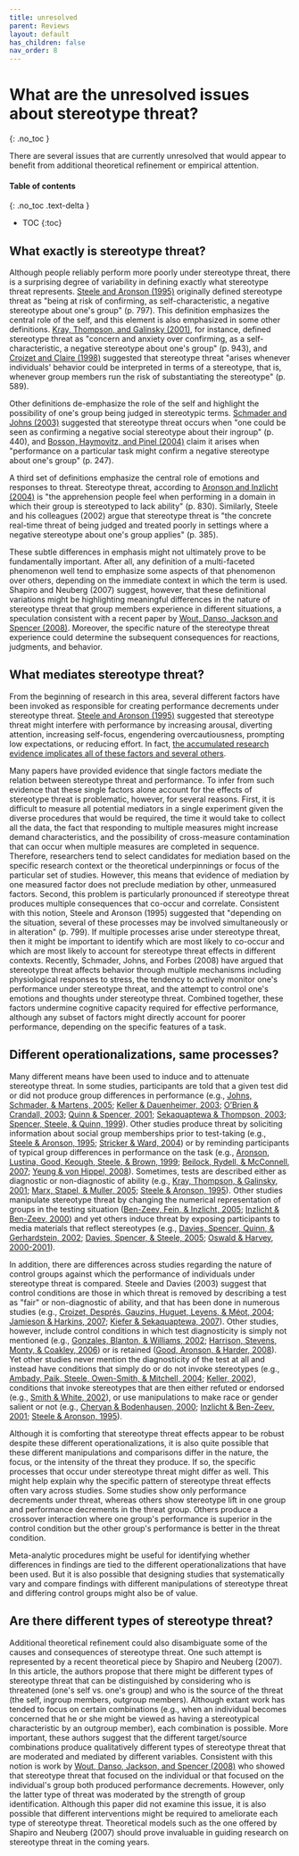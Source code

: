 ```yaml
---
title: unresolved
parent: Reviews
layout: default
has_children: false
nav_order: 8
---
```


# What are the unresolved issues about stereotype threat?
{: .no_toc }

There are several issues that are currently unresolved that would appear to benefit from additional theoretical refinement or empirical attention. 

#### Table of contents
{: .no_toc .text-delta }

- TOC
{:toc}


## What exactly is stereotype threat?

 Although people reliably perform more poorly under stereotype threat, there is a surprising degree of variability in defining exactly what stereotype threat represents. [Steele and Aronson (1995)](../sources/steele_aronson/) originally defined stereotype threat as "being at risk of confirming, as self-characteristic, a negative stereotype about one's group" (p. 797). This definition emphasizes the central role of the self, and this element is also emphasized in some other definitions. [Kray, Thompson, and Galinsky (2001)](../sources/kray_thompson_galinsky/), for instance, defined stereotype threat as "concern and anxiety over confirming, as a self-characteristic, a negative stereotype about one's group" (p. 943), and [Croizet and Claire (1998)](../sources/croizet_claire/) suggested that stereotype threat "arises whenever individuals' behavior could be interpreted in terms of a stereotype, that is, whenever group members run the risk of substantiating the stereotype" (p. 589). 

Other definitions de-emphasize the role of the self and highlight the possibility of one's group being judged in stereotypic terms. [Schmader and Johns (2003)](../sources/schmader_johns/) suggested that stereotype threat occurs when "one could be seen as confirming a negative social stereotype about their ingroup" (p. 440), and [Bosson, Haymovitz, and Pinel (2004)](../sources/bosson_haymovitz_pinel/) claim it arises when "performance on a particular task might confirm a negative stereotype about one's group" (p. 247). 

A third set of definitions emphasize the central role of emotions and responses to threat. Stereotype threat, according to [Aronson and Inzlicht (2004)](../sources/aronson_inzlicht/) is "the apprehension people feel when performing in a domain in which their group is stereotyped to lack ability" (p. 830). Similarly, Steele and his colleagues (2002) argue that stereotype threat is "the concrete real-time threat of being judged and treated poorly in settings where a negative stereotype about one's group applies" (p. 385). 

These subtle differences in emphasis might not ultimately prove to be fundamentally important. After all, any definition of a multi-faceted phenomenon well tend to emphasize some aspects of that phenomenon over others, depending on the immediate context in which the term is used. Shapiro and Neuberg (2007) suggest, however, that these definitional variations might be highlighting meaningful differences in the nature of stereotype threat that group members experience in different situations, a speculation consistent with a recent paper by [Wout, Danso, Jackson and Spencer (2008)](../sources/wout_danso_jackson_spencer/). Moreover, the specific nature of the stereotype threat experience could determine the subsequent consequences for reactions, judgments, and behavior. 

## What mediates stereotype threat?

 From the beginning of research in this area, several different factors have been invoked as responsible for creating performance decrements under stereotype threat. [Steele and Aronson (1995)](../sources/steele_aronson/) suggested that stereotype threat might interfere with performance by increasing arousal, diverting attention, increasing self-focus, engendering overcautiousness, prompting low expectations, or reducing effort. In fact, [the accumulated research evidence implicates all of these factors and several others](../reviews/mechanisms/). 

Many papers have provided evidence that single factors mediate the relation between stereotype threat and performance. To infer from such evidence that these single factors alone account for the effects of stereotype threat is problematic, however, for several reasons. First, it is difficult to measure all potential mediators in a single experiment given the diverse procedures that would be required, the time it would take to collect all the data, the fact that responding to multiple measures might increase demand characteristics, and the possibility of cross-measure contamination that can occur when multiple measures are completed in sequence. Therefore, researchers tend to select candidates for mediation based on the specific research context or the theoretical underpinnings or focus of the particular set of studies. However, this means that evidence of mediation by one measured factor does not preclude mediation by other, unmeasured factors. Second, this problem is particularly pronounced if stereotype threat produces multiple consequences that co-occur and correlate. Consistent with this notion, Steele and Aronson (1995) suggested that "depending on the situation, several of these processes may be involved simultaneously or in alteration" (p. 799). If multiple processes arise under stereotype threat, then it might be important to identify which are most likely to co-occur and which are most likely to account for stereotype threat effects in different contexts. Recently, Schmader, Johns, and Forbes (2008) have argued that stereotype threat affects behavior through multiple mechanisms including physiological responses to stress, the tendency to actively monitor one's performance under stereotype threat, and the attempt to control one's emotions and thoughts under stereotype threat. Combined together, these factors undermine cognitive capacity required for effective performance, although any subset of factors might directly account for poorer performance, depending on the specific features of a task. 

## Different operationalizations, same processes?

 Many different means have been used to induce and to attenuate stereotype threat. In some studies, participants are told that a given test did or did not produce group differences in performance (e.g., [Johns, Schmader, & Martens, 2005](../sources/johns_schmader_martens/); [Keller & Dauenheimer, 2003](../sources/keller_dauenheimer/); [O’Brien & Crandall, 2003](../sources/o'brien_crandall/); [Quinn & Spencer, 2001](../sources/quinn_spencer/); [Sekaquaptewa & Thompson, 2003](../sources/sekaquaptewa_thompson_2003/); [Spencer, Steele, & Quinn, 1999](../sources/spencer_steele_quinn/)). Other studies produce threat by soliciting information about social group memberships prior to test-taking (e.g., [Steele & Aronson, 1995](../sources/steele_aronson/); [Stricker & Ward, 2004](../sources/stricker_ward/)) or by reminding participants of typical group differences in performance on the task (e.g., [Aronson, Lustina, Good, Keough, Steele, & Brown, 1999](../sources/aronson_lustina_good_keough_steele_brown/); [Beilock, Rydell, & McConnell, 2007](../sources/beilock_rydell_mcconnell/); [Yeung & von Hippel, 2008](../sources/yeung_vonhippel/)). Sometimes, tests are described either as diagnostic or non-diagnostic of ability (e.g., [Kray, Thompson, & Galinsky, 2001](../sources/kray_thompson_galinsky/); [Marx, Stapel, & Muller, 2005](../sources/marx_stapel_muller/); [Steele & Aronson, 1995](../sources/steele_aronson/)). Other studies manipulate stereotype threat by changing the numerical representation of groups in the testing situation ([Ben-Zeev, Fein, & Inzlicht, 2005](../sources/ben-zeev_fein_inzlicht/); [Inzlicht & Ben-Zeev, 2000](../sources/inzlicht_ben-zeev/)) and yet others induce threat by exposing participants to media materials that reflect stereotypes (e.g., [Davies, Spencer, Quinn, & Gerhardstein, 2002](../sources/davies_spencer_quinn_gerhardstein/); [Davies, Spencer, & Steele, 2005](../sources/davies_spencer_steele/); [Oswald & Harvey, 2000-2001](../sources/oswald_harvey/)). 

In addition, there are differences across studies regarding the nature of control groups against which the performance of individuals under stereotype threat is compared. Steele and Davies (2003) suggest that control conditions are those in which threat is removed by describing a test as "fair" or non-diagnostic of ability, and that has been done in numerous studies (e.g., [Croizet, Després, Gauzins, Huguet, Leyens, & Méot, 2004](../sources/croizet_depres_gauzins_huguet_leyens_meot/); [Jamieson & Harkins, 2007](../sources/jamieson_harkins/); [Kiefer & Sekaquaptewa, 2007](../sources/kiefer_sekaquaptewa/)). Other studies, however, include control conditions in which test diagnosticity is simply not mentioned (e.g., [Gonzales, Blanton, & Williams, 2002](../sources/gonzales_blanton_williams/); [Harrison, Stevens, Monty, & Coakley, 2006](../sources/harrison_stevens_monty_coakley/)) or is retained ([Good, Aronson, & Harder, 2008](../sources/good_aronson_harder/)). Yet other studies never mention the diagnosticity of the test at all and instead have conditions that simply do or do not invoke stereotypes (e.g., [Ambady, Paik, Steele, Owen-Smith, & Mitchell, 2004](../sources/ambady_paik_steele_owen-smith_mitchell/); [Keller, 2002](../sources/keller/)), conditions that invoke stereotypes that are then either refuted or endorsed (e.g., [Smith & White, 2002](../sources/smith_white/)), or use manipulations to make race or gender salient or not (e.g., [Cheryan & Bodenhausen, 2000](../sources/cheryan_bodenhausen/); [Inzlicht & Ben-Zeev, 2001](../sources/inzlicht_ben-zeev/); [Steele & Aronson, 1995](../sources/steele_aronson/)). 

Although it is comforting that stereotype threat effects appear to be robust despite these different operationalizations, it is also quite possible that these different manipulations and comparisons differ in the nature, the focus, or the intensity of the threat they produce. If so, the specific processes that occur under stereotype threat might differ as well. This might help explain why the specific pattern of stereotype threat effects often vary across studies. Some studies show only performance decrements under threat, whereas others show stereotype lift in one group and performance decrements in the threat group. Others produce a crossover interaction where one group's performance is superior in the control condition but the other group's performance is better in the threat condition. 

Meta-analytic procedures might be useful for identifying whether differences in findings are tied to the different operationalizations that have been used. But it is also possible that designing studies that systematically vary and compare findings with different manipulations of stereotype threat and differing control groups might also be of value. 

## Are there different types of stereotype threat?

 Additional theoretical refinement could also disambiguate some of the causes and consequences of stereotype threat. One such attempt is represented by a recent theoretical piece by Shapiro and Neuberg (2007). In this article, the authors propose that there might be different types of stereotype threat that can be distinguished by considering who is threatened (one's self vs. one's group) and who is the source of the threat (the self, ingroup members, outgroup members). Although extant work has tended to focus on certain combinations (e.g., when an individual becomes concerned that he or she might be viewed as having a stereotypical characteristic by an outgroup member), each combination is possible. More important, these authors suggest that the different target/source combinations produce qualitatively different types of stereotype threat that are moderated and mediated by different variables. Consistent with this notion is work by [Wout, Danso, Jackson, and Spencer (2008)](../sources/wout_danso_jackson_spencer/) who showed that stereotype threat that focused on the individual or that focused on the individual's group both produced performance decrements. However, only the latter type of threat was moderated by the strength of group identification. Although this paper did not examine this issue, it is also possible that different interventions might be required to ameliorate each type of stereotype threat. Theoretical models such as the one offered by Shapiro and Neuberg (2007) should prove invaluable in guiding research on stereotype threat in the coming years. 
